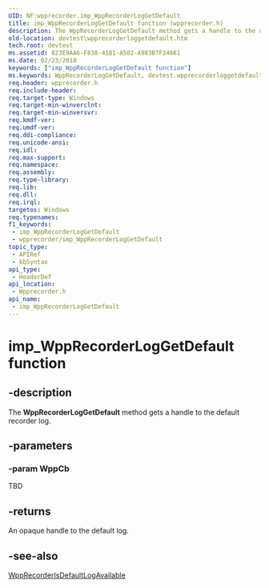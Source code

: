 ```yaml
---
UID: NF:wpprecorder.imp_WppRecorderLogGetDefault
title: imp_WppRecorderLogGetDefault function (wpprecorder.h)
description: The WppRecorderLogGetDefault method gets a handle to the default recorder log.
old-location: devtest\wpprecorderloggetdefault.htm
tech.root: devtest
ms.assetid: 823E9AA6-F838-41B1-A502-A983B7F24661
ms.date: 02/23/2018
keywords: ["imp_WppRecorderLogGetDefault function"]
ms.keywords: WppRecorderLogGetDefault, devtest.wpprecorderloggetdefault, imp_WppRecorderLogGetDefault, imp_WppRecorderLogGetDefault function [Driver Development Tools], wpprecorder/imp_WppRecorderLogGetDefault
req.header: wpprecorder.h
req.include-header: 
req.target-type: Windows
req.target-min-winverclnt: 
req.target-min-winversvr: 
req.kmdf-ver: 
req.umdf-ver: 
req.ddi-compliance: 
req.unicode-ansi: 
req.idl: 
req.max-support: 
req.namespace: 
req.assembly: 
req.type-library: 
req.lib: 
req.dll: 
req.irql: 
targetos: Windows
req.typenames: 
f1_keywords:
 - imp_WppRecorderLogGetDefault
 - wpprecorder/imp_WppRecorderLogGetDefault
topic_type:
 - APIRef
 - kbSyntax
api_type:
 - HeaderDef
api_location:
 - Wpprecorder.h
api_name:
 - imp_WppRecorderLogGetDefault
---
```


# imp_WppRecorderLogGetDefault function


## -description

The <b>WppRecorderLogGetDefault</b> method gets a handle to the default recorder log.

## -parameters

### -param WppCb

TBD

## -returns

An opaque handle to the default log.

## -see-also

<a href="https://docs.microsoft.com/previous-versions/windows/hardware/previsioning-framework/dn914614(v=vs.85)">WppRecorderIsDefaultLogAvailable</a>


